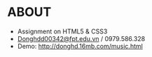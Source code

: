 # ABOUT
* Assignment on HTML5 & CSS3
* Donghdd00342@fpt.edu.vn / 0979.586.328
* Demo: http://donghd.16mb.com/music.html
